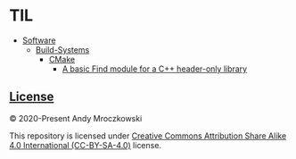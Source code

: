 # TIL

- [Software](Software/README.md)
  - [Build-Systems](Software/Build-Systems/README.md)
    - [CMake](Software/Build-Systems/CMake/README.md)
      - [A basic Find module for a C++ header-only library](Software/Build-Systems/CMake/Find-Module-for-Header-Only.md)

## [License](LICENSE)

© 2020-Present Andy Mroczkowski

This repository is licensed under [Creative Commons Attribution Share Alike 4.0
International (CC-BY-SA-4.0)]( https://creativecommons.org/licenses/by-sa/4.0/) license.

